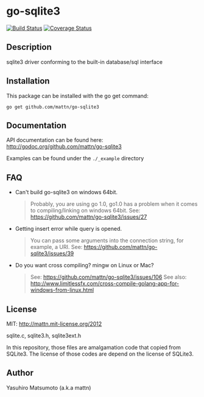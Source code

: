 go-sqlite3
==========

[![Build Status](https://travis-ci.org/mattn/go-sqlite3.png?branch=master)](https://travis-ci.org/mattn/go-sqlite3)
[![Coverage Status](https://coveralls.io/repos/mattn/go-sqlite3/badge.png?branch=master)](https://coveralls.io/r/mattn/go-sqlite3?branch=master)

Description
-----------

sqlite3 driver conforming to the built-in database/sql interface

Installation
------------

This package can be installed with the go get command:

    go get github.com/mattn/go-sqlite3
    
Documentation
-------------

API documentation can be found here: http://godoc.org/github.com/mattn/go-sqlite3

Examples can be found under the `./_example` directory

FAQ
---

* Can't build go-sqlite3 on windows 64bit.

    > Probably, you are using go 1.0, go1.0 has a problem when it comes to compiling/linking on windows 64bit. 
    > See: https://github.com/mattn/go-sqlite3/issues/27

* Getting insert error while query is opened.

    > You can pass some arguments into the connection string, for example, a URI.
    > See: https://github.com/mattn/go-sqlite3/issues/39

* Do you want cross compiling? mingw on Linux or Mac?

    > See: https://github.com/mattn/go-sqlite3/issues/106
    > See also: http://www.limitlessfx.com/cross-compile-golang-app-for-windows-from-linux.html

License
-------

MIT: http://mattn.mit-license.org/2012

sqlite.c, sqlite3.h, sqlite3ext.h

In this repository, those files are amalgamation code that copied from SQLite3. The license of those codes are depend on the license of SQLite3.

Author
------

Yasuhiro Matsumoto (a.k.a mattn)
